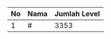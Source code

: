 | No | Nama            | Jumlah Level |
|----|-----------------|--------------|
| 1  | #    |    3353        |
